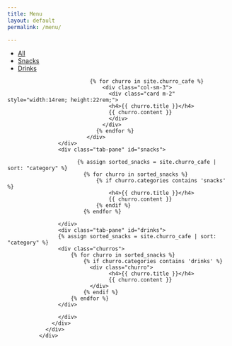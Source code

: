 ```yaml
---
title: Menu
layout: default
permalink: /menu/

---
```


<div class="card card-nav-tabs card-plain">
                <div class="card-header card-header-danger">
                  <!-- colors: "header-primary", "header-info", "header-success", "header-warning", "header-danger" -->
                  <div class="nav-tabs-navigation">
                    <div class="nav-tabs-wrapper">
                      <ul class="nav nav-tabs" data-tabs="tabs">
                        <li class="nav-item">
                          <a class="nav-link active show" href="#all" data-toggle="tab">All</a>
                        </li>
                        <li class="nav-item">
                          <a class="nav-link" href="#snacks" data-toggle="tab">Snacks</a>
                        </li>
                        <li class="nav-item">
                          <a class="nav-link" href="#drinks" data-toggle="tab">Drinks</a>
                        </li>
                      </ul>
                    </div>
                  </div>
                </div>
                <div class="card-body ">
                  <div class="tab-content text-center">
                    <div class="tab-pane active show" id="all">
                    <div class="container-fluid content-row">

                              {% for churro in site.churro_cafe %}   
                                  <div class="col-sm-3">
                                    <div class="card m-2" style="width:14rem; height:22rem;">
                                    <h4>{{ churro.title }}</h4>
                                    {{ churro.content }}
                                    </div>
                                  </div>      
                                {% endfor %}
                             </div>  
                    </div>
                    <div class="tab-pane" id="snacks">

                          {% assign sorted_snacks = site.churro_cafe | sort: "category" %}
                            {% for churro in sorted_snacks %}
                                {% if churro.categories contains 'snacks' %}
                                    <h4>{{ churro.title }}</h4>
                                    {{ churro.content }}
                                {% endif %}  
                            {% endfor %}

                    </div>
                    <div class="tab-pane" id="drinks">
                    {% assign sorted_snacks = site.churro_cafe | sort: "category" %}
                    <div class="churros">
                        {% for churro in sorted_snacks %}
                            {% if churro.categories contains 'drinks' %}
                              <div class="churro">
                                    <h4>{{ churro.title }}</h4>
                                    {{ churro.content }}
                              </div>
                            {% endif %}  
                        {% endfor %}
                    </div>                      

                    </div>
                  </div>
                </div>
              </div>
